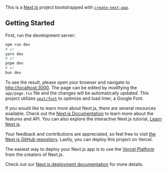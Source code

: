 This is a [Next.js](https://nextjs.org/) project bootstrapped with [`create-next-app`](https://github.com/vercel/next.js/tree/canary/packages/create-next-app).

## Getting Started

First, run the development server:

```bash
npm run dev
# or
yarn dev
# or
pnpm dev
# or
bun dev
```

To see the result, please open your browser and navigate to [http://localhost:3000](http://localhost:3000). The page can be edited by modifying the `app/page.tsx` file and the changes will be automatically updated. This project utilizes [`next/font`](https://nextjs.org/docs/basic-features/font-optimization) to optimize and load Inter, a Google Font. 

If you would like to learn more about Next.js, there are several resources available. Check out the [Next.js Documentation](https://nextjs.org/docs) to learn more about the features and API. You can also explore the interactive Next.js tutorial, [Learn Next.js](https://nextjs.org/learn). 

Your feedback and contributions are appreciated, so feel free to visit [the Next.js GitHub repository](https://github.com/vercel/next.js/). Lastly, you can deploy this project on Vercel.

The easiest way to deploy your Next.js app is to use the [Vercel Platform](https://vercel.com/new?utm_medium=default-template&filter=next.js&utm_source=create-next-app&utm_campaign=create-next-app-readme) from the creators of Next.js.

Check out our [Next.js deployment documentation](https://nextjs.org/docs/deployment) for more details.
